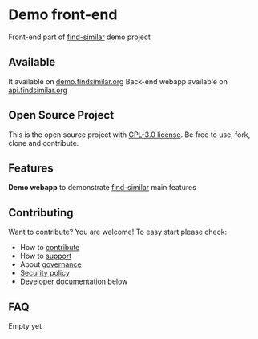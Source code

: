 # Demo front-end

Front-end part of [find-similar](https://github.com/findsimilar/find-similar) demo project

## Available
It available on [demo.findsimilar.org](https://demo.findsimilar.org)
Back-end webapp available on [api.findsimilar.org](http://api.findsimilar.org)

## Open Source Project

This is the open source project with [GPL-3.0 license](LICENSE). 
Be free to use, fork, clone and contribute.

## Features

**Demo webapp** to demonstrate [find-similar](https://github.com/findsimilar/find-similar)
main features

## Contributing

Want to contribute? You are welcome! 
To easy start please check:

- How to [contribute](CONTRIBUTING.md)
- How to [support](SUPPORT.md)
- About [governance](GOVERNANCE.md)
- [Security policy](SECURITY.md)
- [Developer documentation](DEVELOPER_DOCUMENTATION.md) below

## FAQ

Empty yet
